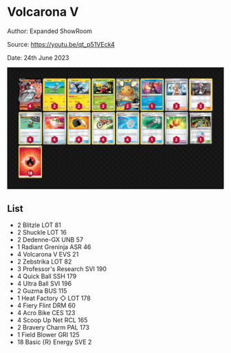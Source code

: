 # Volcarona V

Author: Expanded ShowRoom

Source: <https://youtu.be/qt_p51VEck4>

Date: 24th June 2023

![decklist](../../images/PAL/Volcarona%20V/7-%20Volcarona%20V.png)

## List

* 2 Blitzle LOT 81
* 2 Shuckle LOT 16
* 2 Dedenne-GX UNB 57
* 1 Radiant Greninja ASR 46
* 4 Volcarona V EVS 21
* 2 Zebstrika LOT 82
* 3 Professor's Research SVI 190
* 4 Quick Ball SSH 179
* 4 Ultra Ball SVI 196
* 2 Guzma BUS 115
* 1 Heat Factory ◇ LOT 178
* 4 Fiery Flint DRM 60
* 4 Acro Bike CES 123
* 4 Scoop Up Net RCL 165
* 2 Bravery Charm PAL 173
* 1 Field Blower GRI 125
* 18 Basic {R} Energy SVE 2

